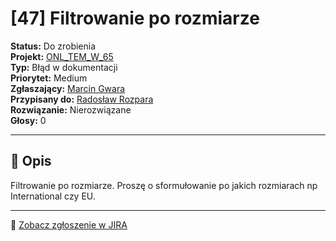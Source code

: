 # [47] Filtrowanie po rozmiarze

**Status:** Do zrobienia  
**Projekt:** [ONL_TEM_W_65](https://jira-course.coderslab.com/secure/BrowseProject.jspa?id=13709)  
**Typ:** Błąd w dokumentacji  
**Priorytet:** Medium  
**Zgłaszający:** [Marcin Gwara](https://jira-course.coderslab.com/secure/ViewProfile.jspa?name=marcingwara%40gmx.de)  
**Przypisany do:** [Radosław Rozpara](https://jira-course.coderslab.com/secure/ViewProfile.jspa?name=radoslaw.rozpara%40gmail.com)  
**Rozwiązanie:** Nierozwiązane  
**Głosy:** 0  

---

## 📝 Opis

Filtrowanie po rozmiarze. Proszę o sformułowanie po jakich rozmiarach np International czy EU.

---

🔗 [Zobacz zgłoszenie w JIRA](https://jira-course.coderslab.com/browse/ONLW65-405)
